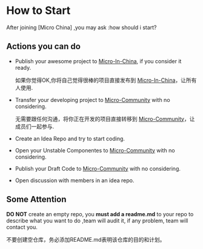 # How to Start

After joining [Micro China] ,you may ask :how should i start?

## Actions you can do

+ Publish your awesome project to [Micro-In-China](https://github.com/micro-in-cn), if you consider it ready.

    如果你觉得OK,你将自己觉得很棒的项目直接发布到 [Micro-In-China](https://github.com/micro-in-cn)，让所有人使用.

+ Transfer your developing project to [Micro-Community](https://github.com/micro-community) with no considering. 

    无需要跟任何沟通，将你正在开发的项目直接转移到 [Micro-Community](https://github.com/micro-community)，让成员们一起参与.

+ Create an Idea Repo and try to start coding.

+ Open your Unstable Componentes to [Micro-Community](https://github.com/micro-community) with no considering.

+ Publish your Draft Code to [Micro-Community](https://github.com/micro-community) with no considering.

+ Open discussion with members in an idea repo.

## Some Attention

**DO NOT** create an empty repo, you **must add a readme.md** to your repo to describe what you want to do ,team will audit it, if any problem, team will contact you.

不要创建空仓库，务必添加README.md表明该仓库的目的和计划。
